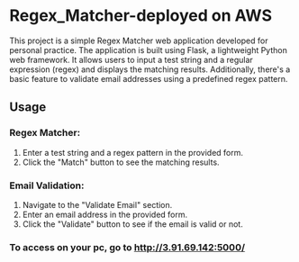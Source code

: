# Regex_Matcher-deployed on AWS

This project is a simple Regex Matcher web application developed for personal practice. The application is built using Flask, a lightweight Python web framework. It allows users to input a test string and a regular expression (regex) and displays the matching results. Additionally, there's a basic feature to validate email addresses using a predefined regex pattern.

## Usage

### Regex Matcher:

1. Enter a test string and a regex pattern in the provided form.
2. Click the "Match" button to see the matching results.

### Email Validation:

1. Navigate to the "Validate Email" section.
2. Enter an email address in the provided form.
3. Click the "Validate" button to see if the email is valid or not.

### To access on your pc, go to http://3.91.69.142:5000/
